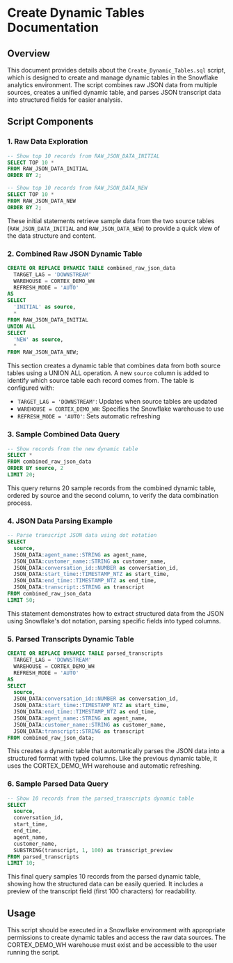 # Create Dynamic Tables Documentation

## Overview
This document provides details about the `Create_Dynamic_Tables.sql` script, which is designed to create and manage dynamic tables in the Snowflake analytics environment. The script combines raw JSON data from multiple sources, creates a unified dynamic table, and parses JSON transcript data into structured fields for easier analysis.

## Script Components

### 1. Raw Data Exploration
```sql
-- Show top 10 records from RAW_JSON_DATA_INITIAL
SELECT TOP 10 *
FROM RAW_JSON_DATA_INITIAL
ORDER BY 2;

-- Show top 10 records from RAW_JSON_DATA_NEW
SELECT TOP 10 *
FROM RAW_JSON_DATA_NEW
ORDER BY 2;
```
These initial statements retrieve sample data from the two source tables (`RAW_JSON_DATA_INITIAL` and `RAW_JSON_DATA_NEW`) to provide a quick view of the data structure and content.

### 2. Combined Raw JSON Dynamic Table
```sql
CREATE OR REPLACE DYNAMIC TABLE combined_raw_json_data
  TARGET_LAG = 'DOWNSTREAM'
  WAREHOUSE = CORTEX_DEMO_WH
  REFRESH_MODE = 'AUTO'
AS
SELECT 
  'INITIAL' as source,
  *
FROM RAW_JSON_DATA_INITIAL
UNION ALL
SELECT 
  'NEW' as source,
  *
FROM RAW_JSON_DATA_NEW;
```
This section creates a dynamic table that combines data from both source tables using a UNION ALL operation. A new `source` column is added to identify which source table each record comes from. The table is configured with:
- `TARGET_LAG = 'DOWNSTREAM'`: Updates when source tables are updated
- `WAREHOUSE = CORTEX_DEMO_WH`: Specifies the Snowflake warehouse to use
- `REFRESH_MODE = 'AUTO'`: Sets automatic refreshing

### 3. Sample Combined Data Query
```sql
-- Show records from the new dynamic table
SELECT * 
FROM combined_raw_json_data
ORDER BY source, 2
LIMIT 20;
```
This query returns 20 sample records from the combined dynamic table, ordered by source and the second column, to verify the data combination process.

### 4. JSON Data Parsing Example
```sql
-- Parse transcript JSON data using dot notation
SELECT
  source,
  JSON_DATA:agent_name::STRING as agent_name,
  JSON_DATA:customer_name::STRING as customer_name,
  JSON_DATA:conversation_id::NUMBER as conversation_id,
  JSON_DATA:start_time::TIMESTAMP_NTZ as start_time,
  JSON_DATA:end_time::TIMESTAMP_NTZ as end_time,
  JSON_DATA:transcript::STRING as transcript
FROM combined_raw_json_data
LIMIT 50;
```
This statement demonstrates how to extract structured data from the JSON using Snowflake's dot notation, parsing specific fields into typed columns.

### 5. Parsed Transcripts Dynamic Table
```sql
CREATE OR REPLACE DYNAMIC TABLE parsed_transcripts
  TARGET_LAG = 'DOWNSTREAM'
  WAREHOUSE = CORTEX_DEMO_WH
  REFRESH_MODE = 'AUTO'
AS
SELECT
  source,
  JSON_DATA:conversation_id::NUMBER as conversation_id,
  JSON_DATA:start_time::TIMESTAMP_NTZ as start_time,
  JSON_DATA:end_time::TIMESTAMP_NTZ as end_time,
  JSON_DATA:agent_name::STRING as agent_name,
  JSON_DATA:customer_name::STRING as customer_name,
  JSON_DATA:transcript::STRING as transcript
FROM combined_raw_json_data;
```
This creates a dynamic table that automatically parses the JSON data into a structured format with typed columns. Like the previous dynamic table, it uses the CORTEX_DEMO_WH warehouse and automatic refreshing.

### 6. Sample Parsed Data Query
```sql
-- Show 10 records from the parsed_transcripts dynamic table
SELECT
  source,
  conversation_id,
  start_time,
  end_time,
  agent_name,
  customer_name,
  SUBSTRING(transcript, 1, 100) as transcript_preview
FROM parsed_transcripts
LIMIT 10;
```
This final query samples 10 records from the parsed dynamic table, showing how the structured data can be easily queried. It includes a preview of the transcript field (first 100 characters) for readability.

## Usage
This script should be executed in a Snowflake environment with appropriate permissions to create dynamic tables and access the raw data sources. The CORTEX_DEMO_WH warehouse must exist and be accessible to the user running the script. 